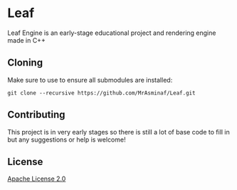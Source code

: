 # Leaf

Leaf Engine is an early-stage educational project and rendering engine made in C++

## Cloning
Make sure to use to ensure all submodules are installed:

```git
git clone --recursive https://github.com/MrAsminaf/Leaf.git
```

## Contributing
This project is in very early stages so there is still a lot of base code to fill in but any suggestions or help is welcome!

## License
[Apache License 2.0](https://choosealicense.com/licenses/apache-2.0/)
